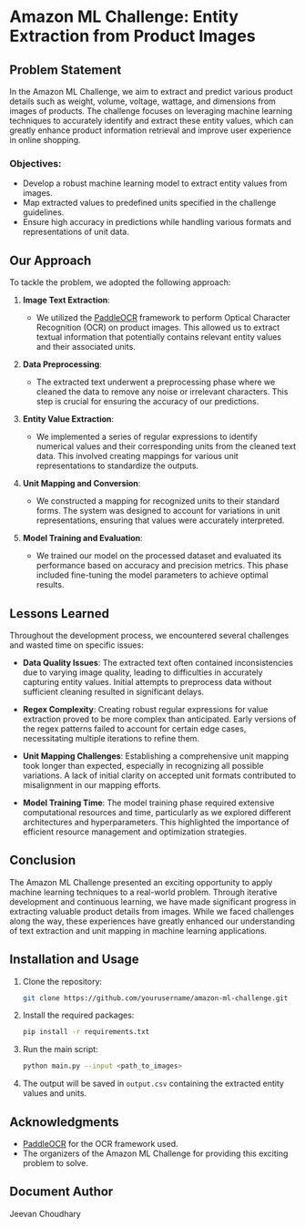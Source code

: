 # Amazon ML Challenge: Entity Extraction from Product Images

## Problem Statement

In the Amazon ML Challenge, we aim to extract and predict various product details such as weight, volume, voltage, wattage, and dimensions from images of products. The challenge focuses on leveraging machine learning techniques to accurately identify and extract these entity values, which can greatly enhance product information retrieval and improve user experience in online shopping.

### Objectives:
- Develop a robust machine learning model to extract entity values from images.
- Map extracted values to predefined units specified in the challenge guidelines.
- Ensure high accuracy in predictions while handling various formats and representations of unit data.

## Our Approach

To tackle the problem, we adopted the following approach:

1. **Image Text Extraction**:
   - We utilized the [PaddleOCR](https://github.com/PaddlePaddle/PaddleOCR) framework to perform Optical Character Recognition (OCR) on product images. This allowed us to extract textual information that potentially contains relevant entity values and their associated units.

2. **Data Preprocessing**:
   - The extracted text underwent a preprocessing phase where we cleaned the data to remove any noise or irrelevant characters. This step is crucial for ensuring the accuracy of our predictions.

3. **Entity Value Extraction**:
   - We implemented a series of regular expressions to identify numerical values and their corresponding units from the cleaned text data. This involved creating mappings for various unit representations to standardize the outputs.

4. **Unit Mapping and Conversion**:
   - We constructed a mapping for recognized units to their standard forms. The system was designed to account for variations in unit representations, ensuring that values were accurately interpreted.

5. **Model Training and Evaluation**:
   - We trained our model on the processed dataset and evaluated its performance based on accuracy and precision metrics. This phase included fine-tuning the model parameters to achieve optimal results.

## Lessons Learned

Throughout the development process, we encountered several challenges and wasted time on specific issues:

- **Data Quality Issues**: The extracted text often contained inconsistencies due to varying image quality, leading to difficulties in accurately capturing entity values. Initial attempts to preprocess data without sufficient cleaning resulted in significant delays.
  
- **Regex Complexity**: Creating robust regular expressions for value extraction proved to be more complex than anticipated. Early versions of the regex patterns failed to account for certain edge cases, necessitating multiple iterations to refine them.

- **Unit Mapping Challenges**: Establishing a comprehensive unit mapping took longer than expected, especially in recognizing all possible variations. A lack of initial clarity on accepted unit formats contributed to misalignment in our mapping efforts.

- **Model Training Time**: The model training phase required extensive computational resources and time, particularly as we explored different architectures and hyperparameters. This highlighted the importance of efficient resource management and optimization strategies.

## Conclusion

The Amazon ML Challenge presented an exciting opportunity to apply machine learning techniques to a real-world problem. Through iterative development and continuous learning, we have made significant progress in extracting valuable product details from images. While we faced challenges along the way, these experiences have greatly enhanced our understanding of text extraction and unit mapping in machine learning applications.

## Installation and Usage

1. Clone the repository:
   ```bash
   git clone https://github.com/yourusername/amazon-ml-challenge.git
   ```

2. Install the required packages:
   ```bash
   pip install -r requirements.txt
   ```

3. Run the main script:
   ```bash
   python main.py --input <path_to_images>
   ```

4. The output will be saved in `output.csv` containing the extracted entity values and units.

## Acknowledgments

- [PaddleOCR](https://github.com/PaddlePaddle/PaddleOCR) for the OCR framework used.
- The organizers of the Amazon ML Challenge for providing this exciting problem to solve.

## Document Author

Jeevan Choudhary
